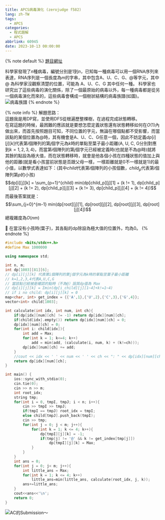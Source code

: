 ```yaml
---
title: APCS病毒演化 (zerojudge f582)
lang: zh-TW
tags:
  - APCS
categories:
  - 程式題解
  - APCS
abbrlink: 60945
date: 2023-10-13 00:00:00
---
```


{% note default %}
[題目網址](https://zerojudge.tw/ShowProblem?problemid=f582)

科學家發現了$n$種病毒，編號分別是$1$到$n$，已知每一種病毒可以用一個RNA序列來表達，RNA序列是一個長度為$m$的字串，其中包含A、U、C、G、@等字元，其中 @ 為科學家沒觀察清楚的位置，可能為 A、U、C、G 其中任何一種。
科學家也研究出了這些病毒的演化關係，除了一個最原始的病毒以外，每一種病毒都是從另一個病毒演化而來的，這些病毒會構成一個樹狀結構的病毒族譜(如圖)。
![病毒族譜](https://i.imgur.com/KtX6lgN.png)
{% endnote %}
<!--more-->

{% note info %}
解題思路：  
這題我是用DP寫，並使用DFS從根遍歷整棵樹，在過程完成狀態轉移。  
在寫這題的時候，最困難的應該就是要想怎麼定義狀態還有狀態轉移如何在$O(1)$內做出來，而首先按照題目可知，不同位置的字元，無論在哪個點都不受影響，而當該點的某個位置為@時，其有機會是A、U、C、G任意一個，因此不妨定義$dp[i][j][k]$代表第$i$個陣列的第$j$個字元為$k$時的單點至葉子最小距離(A, U, C, G分別對應到$k = 1, 2, 3, 4$)，而當第$i$個陣列的第$j$個字元已經被定義時(也就是不為@時)就將其餘的點設為極大值，而在狀態轉移時，就會是他各個小孩在四種狀態的值加上與他的距離(就是看小孩當前狀態是否跟父母一樣，一樣距離就是0不一樣就是1)的最小值，以數學式表達如下：(其中$child$代表第$i$個陣列的小孩個數，$child_p$代表第$i$個陣列第$p$的小孩)
$$dp[i][j][k] = \sum_{p=1}^{child} min(dp[child_p][j][1] + (k != 1), dp[child_p][j][2] + (k != 2), dp[child_p][j][3] + (k != 3), dp[child_p][j][4] + (k != 4))$$
而最後答案就是：
$$\sum_{j=0}^{m-1} min(dp[root][j][1], dp[root][j][2], dp[root][j][3], dp[root][j][4])$$
總複雜度為$O(nm)$

🌟 在當沒有小孩時(葉子)，其各點的dp除設為極大值的位置外，均為0。
{% endnote %}

```c++ 病毒演化
#include <bits/stdc++.h>
#define Max 1000000

using namespace std;

int n, m;
int dp[1003][81][6];
// dp[i][j][k] 代表第i個陣列的第j個字元為k時的單點至葉子最小距離
// k=1,2,3,4代表A,U,C,G
// 當該點已經被是確認的點時（不為@）設其dp值為 Max
// dp[i][j][k] = Σmin(dp[i_child][j][1~4]+k!=1~4)
// if i no child: dp[i][j][k] = 0
map<char, int> get_index = {{'A',1},{'U',2},{'C',3},{'G',4}};
vector<int> child[1003];

int calculate(int idx, int num, int ch){
    if(dp[idx][num][ch] != -1) return dp[idx][num][ch];
    if(child[idx].empty()) return dp[idx][num][ch] = 0;
    dp[idx][num][ch] = 0;
    for(int i: child[idx]){
        int add = Max;
        for(int k = 1; k<=4; k++)
            add = min(add, (calculate(i, num, k) + (k!=ch)));
        dp[idx][num][ch] += add;
    }
    //cout << idx << ' ' << num << ' ' << ch << ": " << dp[idx][num][ch] << '\n';
    return dp[idx][num][ch];
}

int main() {
    ios::sync_with_stdio(0);
    cin.tie(0); 
    cin >> n >> m;
    int root_idx;
    string tmp;
    for(int i = 0, tmpI, tmpJ; i < n; i++){
        cin >> tmpI >> tmpJ;
        if(tmpI == tmpJ) root_idx = tmpI;
        else child[tmpJ].push_back(tmpI);
        cin >> tmp;
        for(int j = 0; j < m; j++){
            for(int k = 1; k <= 4; k++){
                dp[tmpI][j][k] = -1;
                if(tmp[j] != '@' && k != get_index[tmp[j]]) 
                    dp[tmpI][j][k] = Max;
            }
        }
    }
    int ans = 0;
    for(int j = 0; j< m; j++){
        int little_ans = Max;
        for(int k = 1; k <= 4; k++)
            little_ans=min(little_ans, calculate(root_idx, j, k));
        ans+=little_ans;
    }
    cout<<ans<<'\n';
    return 0;
}
```

![AC的Submission～](https://i.imgur.com/oPVFbeE.png)
